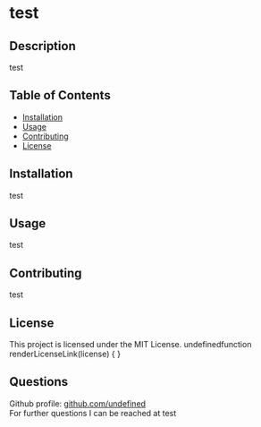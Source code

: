 # test
## Description  
test
  

## Table of Contents

- [Installation](#installation)
- [Usage](#usage)
- [Contributing](#contributing)
- [License](#license)

## Installation

test

## Usage

test

## Contributing

test

## License

This project is licensed under the MIT License.
undefinedfunction renderLicenseLink(license) { }

## Questions

Github profile: [github.com/undefined](https://github.com/undefined)<br>
For further questions I can be reached at test
